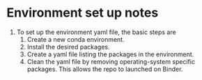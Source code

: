 # Environment set up notes
1. To set up the environment yaml file, the basic steps are
   1. Create a new conda environment.
   2. Install the desired packages.
   3. Create a yaml file listing the packages in the environment.
   4. Clean the yaml file by removing operating-system specific packages.
   This allows the repo to launched on Binder.
